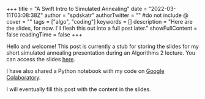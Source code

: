 +++
title = "A Swift Intro to Simulated Annealing"
date = "2022-03-11T03:08:38Z"
author = "spdskatr"
authorTwitter = "" #do not include @
cover = ""
tags = ["algo", "coding"]
keywords = []
description = "Here are the slides, for now. I'll flesh this out into a full post later."
showFullContent = false
readingTime = false
+++

Hello and welcome! This post is currently a stub for storing the slides for my short simulated annealing presentation during an Algorithms 2 lecture. You can access the slides [here](/misc/anneal-intro.pdf).

I have also shared a Python notebook with my code on [Google Colaboratory](https://colab.research.google.com/drive/1vImfkT9Uac1CM3lf3vTKonL-gxljcU08?usp=sharing).

I will eventually fill this post with the content in the slides.
